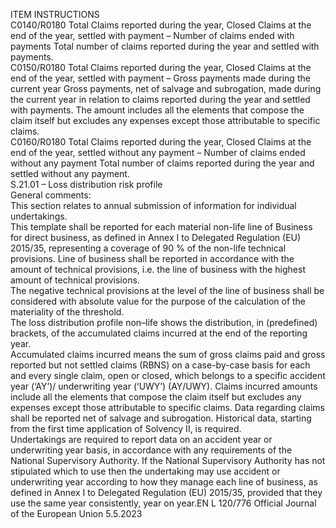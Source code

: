  
ITEM  INSTRUCTIONS  
C0140/R0180  Total Claims reported during 
the year, Closed Claims at the 
end of the year, settled with 
payment – Number of claims 
ended with payments  Total number of claims reported during the year and settled with payments.  
C0150/R0180  Total Claims reported during 
the year, Closed Claims at the 
end of the year, settled with 
payment – Gross payments 
made during the current year  Gross payments, net of salvage and subrogation, made during the current year in 
relation to claims reported during the year and settled with payments. 
The amount includes all the elements that compose the claim itself but excludes 
any expenses except those attributable to specific claims.  
C0160/R0180  Total Claims reported during 
the year, Closed Claims at the 
end of the year, settled without 
any payment – Number of 
claims ended without any 
payment  Total number of claims reported during the year and settled without any payment.  
S.21.01 – Loss distribution risk profile  
General comments:  
This section relates to annual submission of information for individual undertakings.  
This template shall be reported for each material non-life line of Business for direct business, as defined in Annex I to 
Delegated Regulation (EU) 2015/35, representing a coverage of 90 % of the non-life technical provisions. Line of 
business shall be reported in accordance with the amount of technical provisions, i.e. the line of business with the 
highest amount of technical provisions.  
The negative technical provisions at the level of the line of business shall be considered with absolute value for the 
purpose of the calculation of the materiality of the threshold.  
The loss distribution profile non–life shows the distribution, in (predefined) brackets, of the accumulated claims incurred 
at the end of the reporting year.  
Accumulated claims incurred means the sum of gross claims paid and gross reported but not settled claims (RBNS) on a 
case-by-case basis for each and every single claim, open or closed, which belongs to a specific accident year (‘AY’)/ 
underwriting year (‘UWY’) (AY/UWY). Claims incurred amounts include all the elements that compose the claim itself 
but excludes any expenses except those attributable to specific claims. Data regarding claims shall be reported net of 
salvage and subrogation. Historical data, starting from the first time application of Solvency II, is required.  
Undertakings are required to report data on an accident year or underwriting year basis, in accordance with any 
requirements of the National Supervisory Authority. If the National Supervisory Authority has not stipulated which 
to use then the undertaking may use accident or underwriting year according to how they manage each line of business, 
as defined in Annex I to Delegated Regulation (EU) 2015/35, provided that they use the same year consistently, year on 
year.EN  L 120/776 Official Journal of the European Union 5.5.2023